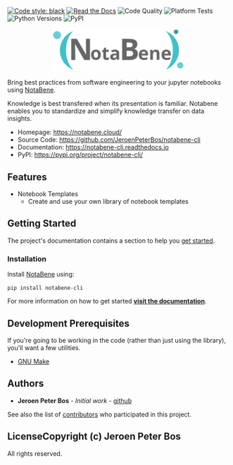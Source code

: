 [![Code style: black](https://img.shields.io/badge/code%20style-black-000000.svg)](https://github.com/psf/black)
[![Read the Docs](https://readthedocs.org/projects/notabene-cli/badge/?version=latest)](https://notabene-cli.readthedocs.io/en/latest/?badge=latest)
![Code Quality](https://github.com/JeroenPeterBos/notabene-cli/actions/workflows/code-quality.yaml/badge.svg)
![Platform Tests](https://github.com/JeroenPeterBos/notabene-cli/actions/workflows/platform-tests.yaml/badge.svg)
![Python Versions](https://img.shields.io/pypi/pyversions/notabene-cli)
![PyPI](https://img.shields.io/pypi/v/notabene-cli)

<p align="center">
    <img width="60%" src="https://raw.githubusercontent.com/JeroenPeterBos/notabene-cli/main/docs/_static/images/logo_wide.svg">

</p>

<p align="center">

Bring best practices from software engineering to your jupyter notebooks using [NotaBene](https://github.com/JeroenPeterBos/notabene-cli). 

</p>

Knowledge is best transfered when its presentation is familiar. Notabene enables you to standardize and simplify knowledge transfer on data insights.

* Homepage: https://notabene.cloud/
* Source Code: https://github.com/JeroenPeterBos/notabene-cli
* Documentation: https://notabene-cli.readthedocs.io
* PyPI: https://pypi.org/project/notabene-cli/

## Features

* Notebook Templates
    * Create and use your own library of notebook templates

## Getting Started

The project's documentation contains a section to help you
[get started](https://notabene-cli.readthedocs.io/en/latest/getting_started.html).

### Installation

Install [NotaBene](https://github.com/JeroenPeterBos/notabene-cli) using:

```
pip install notabene-cli
```

For more information on how to get started **[visit the documentation](https://notabene-cli.readthedocs.io/en/latest)**.

## Development Prerequisites

If you're going to be working in the code (rather than just using the library), you'll want a few utilities.

* [GNU Make](https://www.gnu.org/software/make/)

## Authors

* **Jeroen Peter Bos** - *Initial work* - [github](https://github.com/JeroenPeterBos)

See also the list of [contributors](https://github.com/JeroenPeterBos/notabene/contributors) who participated in this project.

## LicenseCopyright (c) Jeroen Peter Bos

All rights reserved.